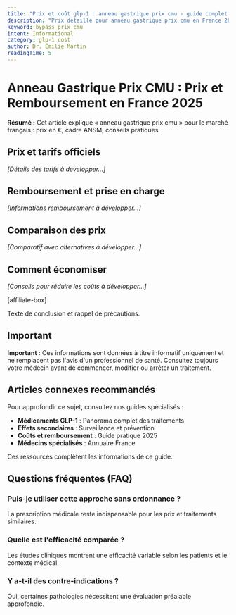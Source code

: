 ```yaml
---
title: "Prix et coût glp-1 : anneau gastrique prix cmu - guide complet france 2025"
description: "Prix détaillé pour anneau gastrique prix cmu en France 2025. Remboursement sécurité sociale, mutuelles et comparatif des tarifs. Informations vérifiées par des professionnels de santé."
keyword: bypass prix cmu
intent: Informational
category: glp-1 cost
author: Dr. Émilie Martin
readingTime: 5
---
```



# Anneau Gastrique Prix CMU : Prix et Remboursement en France 2025

**Résumé :** Cet article explique « anneau gastrique prix cmu » pour le marché français : prix en €, cadre ANSM, conseils pratiques.


## Prix et tarifs officiels

*[Détails des tarifs à développer...]*

## Remboursement et prise en charge

*[Informations remboursement à développer...]*

## Comparaison des prix

*[Comparatif avec alternatives à développer...]*

## Comment économiser

*[Conseils pour réduire les coûts à développer...]*



[affiliate-box]

Texte de conclusion et rappel de précautions.


























































## Important

**Important :** Ces informations sont données à titre informatif uniquement et ne remplacent pas l'avis d'un professionnel de santé. Consultez toujours votre médecin avant de commencer, modifier ou arrêter un traitement.


## Articles connexes recommandés

Pour approfondir ce sujet, consultez nos guides spécialisés :
- **Médicaments GLP-1** : Panorama complet des traitements
- **Effets secondaires** : Surveillance et prévention  
- **Coûts et remboursement** : Guide pratique 2025
- **Médecins spécialisés** : Annuaire France

Ces ressources complètent les informations de ce guide.

## Questions fréquentes (FAQ)

### Puis-je utiliser cette approche sans ordonnance ?
La prescription médicale reste indispensable pour les prix et traitements similaires.

### Quelle est l'efficacité comparée ?
Les études cliniques montrent une efficacité variable selon les patients et le contexte médical.

### Y a-t-il des contre-indications ?
Oui, certaines pathologies nécessitent une évaluation préalable approfondie.
